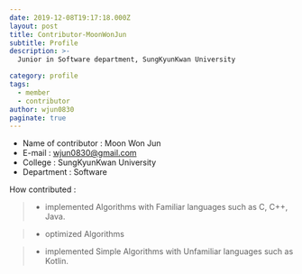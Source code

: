 ```yaml
---
date: 2019-12-08T19:17:18.000Z
layout: post
title: Contributor-MoonWonJun
subtitle: Profile
description: >-
  Junior in Software department, SungKyunKwan University

category: profile
tags:
  - member
  - contributor
author: wjun0830
paginate: true
---
```

- Name of contributor : Moon Won Jun
- E-mail : wjun0830@gmail.com
- College : SungKyunKwan University
- Department : Software

How contributed : 
> - implemented Algorithms with Familiar languages such as C, C++, Java.

> - optimized Algorithms 

> - implemented Simple Algorithms with Unfamiliar languages such as Kotlin.



